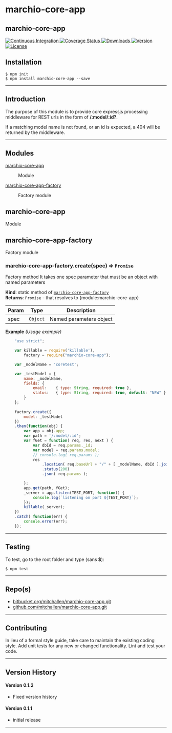 marchio-core-app
==
marchio-core-app
--

<p align="left">
  <a href="https://travis-ci.org/mitchallen/marchio-core-app">
    <img src="https://img.shields.io/travis/mitchallen/marchio-core-app.svg?style=flat-square" alt="Continuous Integration">
  </a>
  <a href="https://codecov.io/gh/mitchallen/marchio-core-app">
    <img src="https://codecov.io/gh/mitchallen/marchio-core-app/branch/master/graph/badge.svg" alt="Coverage Status">
  </a>
  <a href="https://npmjs.org/package/marchio-core-app">
    <img src="http://img.shields.io/npm/dt/marchio-core-app.svg?style=flat-square" alt="Downloads">
  </a>
  <a href="https://npmjs.org/package/marchio-core-app">
    <img src="http://img.shields.io/npm/v/marchio-core-app.svg?style=flat-square" alt="Version">
  </a>
  <a href="https://npmjs.com/package/marchio-core-app">
    <img src="https://img.shields.io/github/license/mitchallen/marchio-core-app.svg" alt="License"></a>
  </a>
</p>

## Installation

    $ npm init
    $ npm install marchio-core-app --save
  
* * *

## Introduction

The purpose of this module is to provide core expressjs processing middleware for REST urls in the form of __/:model/:id?__.

If a matching model name is not found, or an id is expected, a 404 will be returned by the middleware.

* * *

## Modules

<dl>
<dt><a href="#module_marchio-core-app">marchio-core-app</a></dt>
<dd><p>Module</p>
</dd>
<dt><a href="#module_marchio-core-app-factory">marchio-core-app-factory</a></dt>
<dd><p>Factory module</p>
</dd>
</dl>

<a name="module_marchio-core-app"></a>

## marchio-core-app
Module

<a name="module_marchio-core-app-factory"></a>

## marchio-core-app-factory
Factory module

<a name="module_marchio-core-app-factory.create"></a>

### marchio-core-app-factory.create(spec) ⇒ <code>Promise</code>
Factory method 
It takes one spec parameter that must be an object with named parameters

**Kind**: static method of <code>[marchio-core-app-factory](#module_marchio-core-app-factory)</code>  
**Returns**: <code>Promise</code> - that resolves to {module:marchio-core-app}  

| Param | Type | Description |
| --- | --- | --- |
| spec | <code>Object</code> | Named parameters object |

**Example** *(Usage example)*  
```js
    "use strict";

    var killable = require('killable'),
        factory = require("marchio-core-app");

    var _modelName = 'coretest';

    var _testModel = {
        name: _modelName,
        fields: {
            email:    { type: String, required: true },
            status:   { type: String, required: true, default: "NEW" }
        }
    };
 
    factory.create({
        model: _testModel
    })
    .then(function(obj) {
        var app = obj.app;
        var path = '/:model/:id';
        var fGet = function( req, res, next ) {
            var dbId = req.params._id; 
            var model = req.params.model;
            // console.log( req.params );
            res
                .location( req.baseUrl + "/" + [ _modelName, dbId ].join('/') )  // .location("/" + model + "/" + doc._id)
                .status(200)    
                .json( req.params );

        };
        app.get(path, fGet);
        _server = app.listen(TEST_PORT, function() {
            console.log(`listening on port ${TEST_PORT}`);   
        });
        killable(_server);
    })
    .catch( function(err) { 
        console.error(err); 
    });
```


* * *

## Testing

To test, go to the root folder and type (sans __$__):

    $ npm test
   
* * *
 
## Repo(s)

* [bitbucket.org/mitchallen/marchio-core-app.git](https://bitbucket.org/mitchallen/marchio-core-app.git)
* [github.com/mitchallen/marchio-core-app.git](https://github.com/mitchallen/marchio-core-app.git)

* * *

## Contributing

In lieu of a formal style guide, take care to maintain the existing coding style.
Add unit tests for any new or changed functionality. Lint and test your code.

* * *

## Version History

#### Version 0.1.2

* Fixed version history

#### Version 0.1.1 

* initial release

* * *
